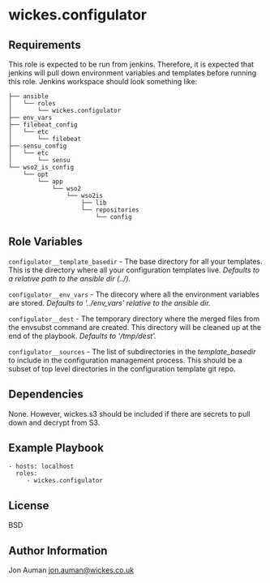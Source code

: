 wickes.configulator
==================


Requirements
------------

This role is expected to be run from jenkins. Therefore, it is expected that jenkins will pull down environment variables and templates before running this role. Jenkins workspace should look something like:

```
├── ansible
│   └── roles
│       └── wickes.configulator
├── env_vars
├── filebeat_config
│   └── etc
│       └── filebeat
├── sensu_config
│   └── etc
│       └── sensu
└── wso2_is_config
    └── opt
        └── app
            └── wso2
                └── wso2is
                    ├── lib
                    └── repositories
                        └── config
```

Role Variables
--------------

```configulator__template_basedir``` - The base directory for all your templates. This is the directory where all your configuration templates live. *Defaults to a relative path to the ansible dir (../).*

```configulator__env_vars``` - The direcory where all the environment variables are stored. *Defaults to '../env_vars' relative to the ansible dir.*

```configulator__dest``` - The temporary directory where the merged files from the envsubst command are created. This directory will be cleaned up at the end of the playbook. *Defaults to '/tmp/dest'.* 

```configulator__sources``` - The list of subdirectories in the *template_basedir* to include in the configuration management process. This should be a subset of top level directories in the configuration template git repo.

Dependencies
------------

None. However, wickes.s3 should be included if there are secrets to pull down and decrypt from S3.

Example Playbook
----------------

    - hosts: localhost
      roles:
         - wickes.configulator

License
-------

BSD

Author Information
------------------

Jon Auman <jon.auman@wickes.co.uk>
